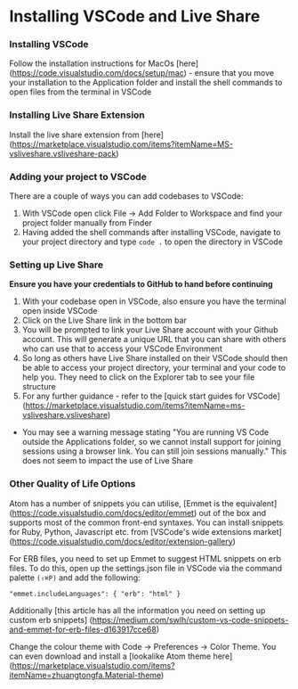 # Installing VSCode and Live Share

### Installing VSCode

Follow the installation instructions for MacOs [here] (https://code.visualstudio.com/docs/setup/mac) - ensure that you move your installation to the Application folder and install the shell commands to open files from the terminal in VSCode

### Installing Live Share Extension

Install the live share extension from [here] (https://marketplace.visualstudio.com/items?itemName=MS-vsliveshare.vsliveshare-pack)

### Adding your project to VSCode

There are a couple of ways you can add codebases to VSCode:

1. With VSCode open click File -> Add Folder to Workspace and find your project folder manually from Finder
2. Having added the shell commands after installing VSCode, navigate to your project directory and type `code .` to open the directory in VSCode

### Setting up Live Share

**Ensure you have your credentials to GitHub to hand before continuing**

1. With your codebase open in VSCode, also ensure you have the terminal open inside VSCode
2. Click on the Live Share link in the bottom bar
3. You will be prompted to link your Live Share account with your Github account.  This will generate a unique URL that you can share with others who can use that to access your VSCode Environment
4. So long as others have Live Share installed on their VSCode should then be able to access your project directory, your terminal and your code to help you.  They need to click on the Explorer tab to see your file structure
5. For any further guidance - refer to the [quick start guides for VSCode] (https://marketplace.visualstudio.com/items?itemName=ms-vsliveshare.vsliveshare)

* You may see a warning message stating "You are running VS Code outside the Applications folder, so we cannot install support for joining sessions using a browser link. You can still join sessions manually."  This does not seem to impact the use of Live Share

### Other Quality of Life Options

Atom has a number of snippets you can utilise,  [Emmet is the equivalent] (https://code.visualstudio.com/docs/editor/emmet) out of the box and supports most of the common front-end syntaxes.  You can install snippets for Ruby, Python, Javascript etc. from [VSCode's wide extensions market] (https://code.visualstudio.com/docs/editor/extension-gallery)

For ERB files, you need to set up Emmet to suggest HTML snippets on erb files.  To do this, open up the settings.json file in VSCode via the command palette `(⇧⌘P)` and add the following:

`"emmet.includeLanguages": { "erb": "html" }`

Additionally [this article has all the information you need on setting up custom erb snippets] (https://medium.com/swlh/custom-vs-code-snippets-and-emmet-for-erb-files-d163917cce68) 

Change the colour theme with Code -> Preferences -> Color Theme.  You can even download and install a [lookalike Atom theme here] (https://marketplace.visualstudio.com/items?itemName=zhuangtongfa.Material-theme)

